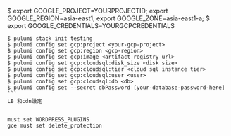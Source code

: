 $ export GOOGLE_PROJECT=YOURPROJECTID; export GOOGLE_REGION=asia-east1; export GOOGLE_ZONE=asia-east1-a;
$ export GOOGLE_CREDENTIALS=YOURGCPCREDENTIALS



``````
$ pulumi stack init testing
$ pulumi config set gcp:project <your-gcp-project>
$ pulumi config set gcp:region <gcp-region>
$ pulumi config set gcp:image <artifact registry url>
$ pulumi config set gcp:cloudsql:disk_size <disk size>
$ pulumi config set gcp:cloudsql:tier <cloud sql instance tier>
$ pulumi config set gcp:cloudsql:user <user>
$ pulumi config set gcp:cloudsql:db <db>
$ pulumi config set --secret dbPassword [your-database-password-here]
```
LB 和cdn設定


must set WORDPRESS_PLUGINS
gce must set delete_protection
